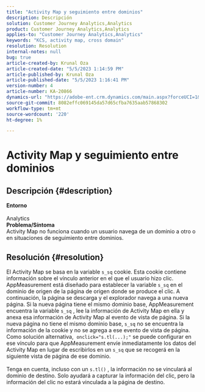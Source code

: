 ```yaml
---
title: "Activity Map y seguimiento entre dominios"
description: Descripción
solution: Customer Journey Analytics,Analytics
product: Customer Journey Analytics,Analytics
applies-to: "Customer Journey Analytics,Analytics"
keywords: "KCS, activity map, cross domain"
resolution: Resolution
internal-notes: null
bug: true
article-created-by: Krunal Oza
article-created-date: "5/5/2023 1:14:59 PM"
article-published-by: Krunal Oza
article-published-date: "5/5/2023 1:16:41 PM"
version-number: 4
article-number: KA-20866
dynamics-url: "https://adobe-ent.crm.dynamics.com/main.aspx?forceUCI=1&pagetype=entityrecord&etn=knowledgearticle&id=e23696d5-46eb-ed11-a7c6-6045bd006b25"
source-git-commit: 8082effc069145da57d65cfba7635aab57868302
workflow-type: tm+mt
source-wordcount: '220'
ht-degree: 1%

---
```


# Activity Map y seguimiento entre dominios

## Descripción {#description}

<b>Entorno</b><br><br>Analytics<br><b>Problema/Síntoma</b><br>Activity Map no funciona cuando un usuario navega de un dominio a otro o en situaciones de seguimiento entre dominios.<br>

## Resolución {#resolution}

El Activity Map se basa en la variable `s_sq` cookie. Esta cookie contiene información sobre el vínculo anterior en el que el usuario hizo clic.<br>AppMeasurement está diseñado para establecer la variable `s_sq` en el dominio de origen de la página de origen donde se produce el clic. A continuación, la página se descarga y el explorador navega a una nueva página. Si la nueva página tiene el mismo dominio base, AppMeasurement encuentra la variable `s_sq` , lee la información de Activity Map en ella y anexa esa información de Activity Map al evento de vista de página. Si la nueva página no tiene el mismo dominio base, `s_sq` no se encuentra la información de la cookie y no se agrega a ese evento de vista de página.<br>Como solución alternativa,  `onclick="s.tl(...);"` se puede configurar en ese vínculo para que AppMeasurement envíe inmediatamente los datos del Activity Map en lugar de escribirlos en un `s_sq` que se recogerá en la siguiente vista de página de ese dominio.<br> <br>Tenga en cuenta, incluso con un `s.tl()` , la información no se vinculará al dominio de destino. Solo ayudará a capturar la información del clic, pero la información del clic no estará vinculada a la página de destino.<br>




